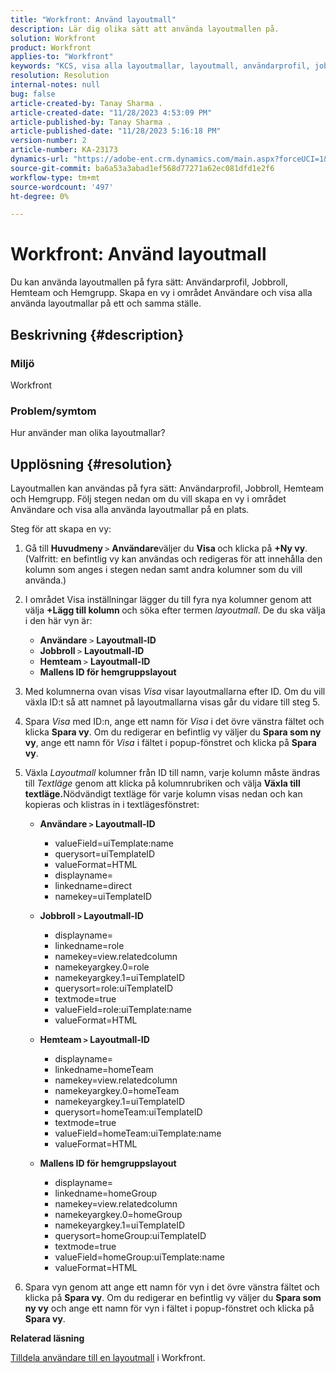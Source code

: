 ```yaml
---
title: "Workfront: Använd layoutmall"
description: Lär dig olika sätt att använda layoutmallen på.
solution: Workfront
product: Workfront
applies-to: "Workfront"
keywords: "KCS, visa alla layoutmallar, layoutmall, användarprofil, jobbroll, hemteam, hemgrupp, Workfront"
resolution: Resolution
internal-notes: null
bug: false
article-created-by: Tanay Sharma .
article-created-date: "11/28/2023 4:53:09 PM"
article-published-by: Tanay Sharma .
article-published-date: "11/28/2023 5:16:18 PM"
version-number: 2
article-number: KA-23173
dynamics-url: "https://adobe-ent.crm.dynamics.com/main.aspx?forceUCI=1&pagetype=entityrecord&etn=knowledgearticle&id=be19a899-0e8e-ee11-8179-6045bd006704"
source-git-commit: ba6a53a3abad1ef568d77271a62ec081dfd1e2f6
workflow-type: tm+mt
source-wordcount: '497'
ht-degree: 0%

---
```


# Workfront: Använd layoutmall


Du kan använda layoutmallen på fyra sätt: Användarprofil, Jobbroll, Hemteam och Hemgrupp. Skapa en vy i området Användare och visa alla använda layoutmallar på ett och samma ställe.

## Beskrivning {#description}


### Miljö

Workfront



### Problem/symtom

Hur använder man olika layoutmallar?


## Upplösning {#resolution}


Layoutmallen kan användas på fyra sätt: Användarprofil, Jobbroll, Hemteam och Hemgrupp. Följ stegen nedan om du vill skapa en vy i området Användare och visa alla använda layoutmallar på en plats.

Steg för att skapa en vy:

1. Gå till <b>Huvudmeny </b>`>`  <b>Användare</b>väljer du <b>Visa </b>och klicka på <b>+Ny vy</b>. (Valfritt: en befintlig vy kan användas och redigeras för att innehålla den kolumn som anges i stegen nedan samt andra kolumner som du vill använda.)
2. I området Visa inställningar lägger du till fyra nya kolumner genom att välja <b>+Lägg till kolumn </b>och söka efter termen *layoutmall*. De du ska välja i den här vyn är:

   - <b>Användare</b> `>`  <b>Layoutmall-ID</b>
   - <b>Jobbroll </b>`>`  <b>Layoutmall-ID</b>
   - <b>Hemteam </b>`>`  <b>Layoutmall-ID</b>
   - <b>Mallens ID för hemgruppslayout</b>
3. Med kolumnerna ovan visas *Visa* visar layoutmallarna efter ID. Om du vill växla ID:t så att namnet på layoutmallarna visas går du vidare till steg 5.
4. Spara *Visa* med ID:n, ange ett namn för *Visa* i det övre vänstra fältet och klicka <b>Spara vy</b>. Om du redigerar en befintlig vy väljer du <b>Spara som ny vy</b>, ange ett namn för *Visa* i fältet i popup-fönstret och klicka på <b>Spara vy</b>.
5. Växla *Layoutmall* kolumner från ID till namn, varje kolumn måste ändras till *Textläge* genom att klicka på kolumnrubriken och välja <b>Växla till textläge.</b>Nödvändigt textläge för varje kolumn visas nedan och kan kopieras och klistras in i textlägesfönstret:
   - <b>Användare `>`  Layoutmall-ID </b>
      - valueField=uiTemplate:name
      - querysort=uiTemplateID
      - valueFormat=HTML
      - displayname=
      - linkedname=direct
      - namekey=uiTemplateID


   - <b>Jobbroll `>`  Layoutmall-ID </b>
      - displayname=
      - linkedname=role
      - namekey=view.relatedcolumn
      - namekeyargkey.0=role
      - namekeyargkey.1=uiTemplateID
      - querysort=role:uiTemplateID
      - textmode=true
      - valueField=role:uiTemplate:name
      - valueFormat=HTML


   - <b>Hemteam `>`  Layoutmall-ID</b>
      - displayname=
      - linkedname=homeTeam
      - namekey=view.relatedcolumn
      - namekeyargkey.0=homeTeam
      - namekeyargkey.1=uiTemplateID
      - querysort=homeTeam:uiTemplateID
      - textmode=true
      - valueField=homeTeam:uiTemplate:name
      - valueFormat=HTML


   - <b>Mallens ID för hemgruppslayout </b>
      - displayname=
      - linkedname=homeGroup
      - namekey=view.relatedcolumn
      - namekeyargkey.0=homeGroup
      - namekeyargkey.1=uiTemplateID
      - querysort=homeGroup:uiTemplateID
      - textmode=true
      - valueField=homeGroup:uiTemplate:name
      - valueFormat=HTML
6. Spara vyn genom att ange ett namn för vyn i det övre vänstra fältet och klicka på <b>Spara vy</b>. Om du redigerar en befintlig vy väljer du <b>Spara som ny vy</b> och ange ett namn för vyn i fältet i popup-fönstret och klicka på <b>Spara vy</b>.


<b>Relaterad läsning</b>

[Tilldela användare till en layoutmall](https://experienceleague.adobe.com/docs/workfront/using/administration-and-setup/customize/layout-templates/assign-users-to-layout-template.html) i Workfront.
